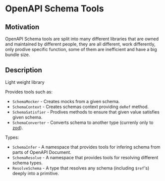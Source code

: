 # OpenAPI Schema Tools

## Motivation

OpenAPI Schema tools are split into many different libraries that are owned and maintained by different people, they are all different, work differently, only prodive specific function, some of them are inefficient and have a big bundle size.

## Description

Light weight library

Provides tools such as:
- `SchemaMocker` - Creates mocks from a given schema.
- `SchemaContext` - Creates schemas context providing `deRef` method.
- `SchemaSatisfier` - Prodives methods to ensure that given value satisfies given schema.
- `SchemaConverter` - Converts schema to another type (currenly only to [zod](https://zod.dev/)).

Types:
- `SchemaInfer` - A namespace that provides tools for infering schema from parts of OpenAPI Document.
- `SchemaResolve` - A namespace that provides tools for resolving different schema types.
- `ResolveSchema` - A type that resolves any schema (including `$ref`'s) deeply into a primitive.
